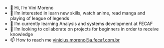 - 👋 Hi, I’m Vini Moreno
- 👀 I’m interested in learn new skills, watch anime, read manga and  playing of league of legends
- 🌱 I’m currently learning Analysis and systems development at FECAF
- 💞️ I’m looking to collaborate on projects for beginners in order to receive knowledge
- 📫 How to reach me vinicius.moreno@a.fecaf.com.br


<!---
ViniciusMoreno/ViniciusMoreno is a ✨ special ✨ repository because its `README.md` (this file) appears on your GitHub profile.
You can click the Preview link to take a look at your changes.
--->
